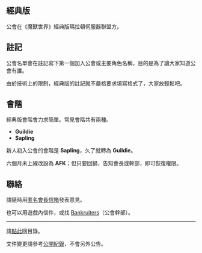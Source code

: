 ## 經典版

公會在《魔獸世界》經典版瑪拉頓伺服器聯盟方。

## 註記

公會名單會在註記寫下第一個加入公會或主要角色名稱，目的是為了讓大家知道公會有誰。

由於技術上的限制，經典版的註記就不嚴格要求填寫格式了，大家放輕鬆吧。

## 會階

經典版會階會力求簡單。常見會階共有兩種。

- **Guildie**
- **Sapling**

新人初入公會的會階是 **Sapling**，久了就轉為 **Guildie**。

六個月未上線改設為 **AFK**；但只要回鍋，告知會長或幹部，即可恢復權限。

## 聯絡

請隨時用[匿名會長信箱](https://goo.gl/forms/rwLyIDT9gVDazd5q1)發表意見。

也可以用遊戲內信件，或找 [Bankruiters](ranks.html)（公會幹部）。

--- 

請[點此](index.html)回目錄。

文件變更請參考[公開紀錄](https://github.com/badbadweather/badbadweather.github.io/commits/master/classic.md)，不會另外公告。

